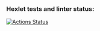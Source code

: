 ### Hexlet tests and linter status:
[![Actions Status](https://github.com/v-semyashkina/frontend-project-12/actions/workflows/hexlet-check.yml/badge.svg)](https://github.com/v-semyashkina/frontend-project-12/actions)